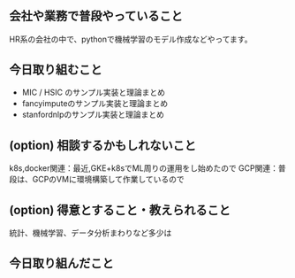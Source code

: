 # <analytics-hiro>

## 会社や業務で普段やっていること

HR系の会社の中で、pythonで機械学習のモデル作成などやってます。

## 今日取り組むこと

- MIC / HSIC のサンプル実装と理論まとめ
- fancyimputeのサンプル実装と理論まとめ
- stanfordnlpのサンプル実装と理論まとめ

## (option) 相談するかもしれないこと

k8s,docker関連：最近,GKE+k8sでML周りの運用をし始めたので
GCP関連：普段は、GCPのVMに環境構築して作業しているので

## (option) 得意とすること・教えられること

統計、機械学習、データ分析まわりなど多少は


## 今日取り組んだこと
